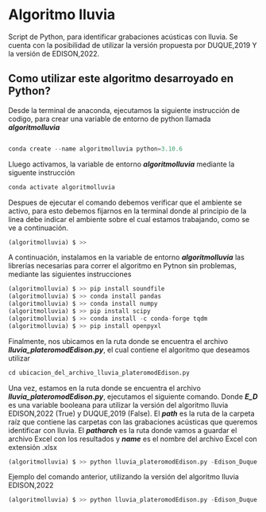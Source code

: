# Algoritmo lluvia

Script de Python, para identificar grabaciones acústicas con lluvia. Se cuenta con la posibilidad de utilizar la versión propuesta por DUQUE,2019 Y la versión de EDISON,2022.

## Como utilizar este algoritmo desarroyado en Python?

Desde la terminal de anaconda, ejecutamos la siguiente instrucción de codigo, para crear una variable de entorno de python llamada ***algoritmolluvia***


```python

conda create --name algoritmolluvia python=3.10.6

```

Lluego activamos, la variable de entorno ***algoritmolluvia*** mediante la siguente instrucción

```python
conda activate algoritmolluvia
```
Despues de ejecutar el comando debemos verificar que el ambiente se activo, para esto debemos fijarnos en la terminal donde al principio de la linea debe indicar el ambiente sobre el cual estamos trabajando, como se ve a continuación.

```python
(algoritmolluvia) $ >>
```
A continuación, instalamos en la variable de entorno ***algoritmolluvia*** las librerías necesarias para correr el algoritmo en Pytnon sin problemas, mediante las siguientes instrucciones

```python
(algoritmolluvia) $ >> pip install soundfile 
(algoritmolluvia) $ >> conda install pandas
(algoritmolluvia) $ >> conda install numpy 
(algoritmolluvia) $ >> pip install scipy
(algoritmolluvia) $ >> conda install -c conda-forge tqdm
(algoritmolluvia) $ >> pip install openpyxl
```

Finalmente, nos ubicamos en la ruta donde se encuentra el archivo ***lluvia_plateromodEdison.py***, el cual contiene el algoritmo que deseamos utilizar

```python
cd ubicacion_del_archivo_lluvia_plateromodEdison.py
```

Una vez, estamos en la ruta donde se encuentra el archivo ***lluvia_plateromodEdison.py***, ejecutamos el siguiente comando. Donde ***E_D*** es una variable booleana para utilizar la versión del algoritmo lluvia EDISON,2022 (True) y DUQUE,2019 (False). El ***path*** es la ruta de la carpeta raíz que contiene las carpetas con las grabaciones acústicas que queremos identificar con lluvia. El ***patharch*** es la ruta donde vamos a guardar el archivo Excel con los resultados y ***name*** es el nombre del archivo Excel con extensión .xlsx

```python
(algoritmolluvia) $ >> python lluvia_plateromodEdison.py -Edison_Duque 'E_D' -p 'path' -pr 'patharch' -name 'name'
```
Ejemplo del comando anterior, utilizando la versión del algoritmo lluvia EDISON,2022

```python
(algoritmolluvia) $ >> python lluvia_plateromodEdison.py -Edison_Duque 'True' -p 'C:\Users\grabaciones_prueba' -pr 'C:\Users\Algoritmo_result' -name 'ResultGrab.xlsx'
```


